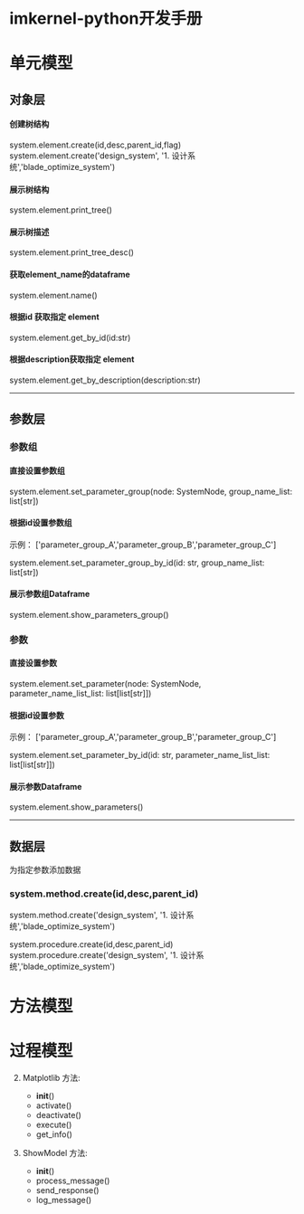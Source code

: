 # imkernel-python开发手册

# 单元模型

## 对象层

#### 创建树结构

system.element.create(id,desc,parent_id,flag)
system.element.create('design_system', '1. 设计系统','blade_optimize_system')

#### 展示树结构

system.element.print_tree()

#### 展示树描述

system.element.print_tree_desc()

#### 获取element_name的dataframe

system.element.name()

#### 根据id 获取指定 element 

system.element.get_by_id(id:str)

#### 根据description获取指定 element 

system.element.get_by_description(description:str)

---



## 参数层

### 参数组

#### 直接设置参数组

system.element.set_parameter_group(node: SystemNode, group_name_list: list[str])
#### 根据id设置参数组

示例： ['parameter_group_A','parameter_group_B','parameter_group_C']

system.element.set_parameter_group_by_id(id: str, group_name_list: list[str])
#### 展示参数组Dataframe
system.element.show_parameters_group()

### 参数 

#### 直接设置参数

system.element.set_parameter(node: SystemNode, parameter_name_list_list: list[list[str]])

#### 根据id设置参数

示例： ['parameter_group_A','parameter_group_B','parameter_group_C']

system.element.set_parameter_by_id(id: str, parameter_name_list_list: list[list[str]])
#### 展示参数Dataframe
system.element.show_parameters()

---

## 数据层

为指定参数添加数据

### system.method.create(id,desc,parent_id)

system.method.create('design_system', '1. 设计系统','blade_optimize_system')

system.procedure.create(id,desc,parent_id)
system.procedure.create('design_system', '1. 设计系统','blade_optimize_system')

# 方法模型	

# 过程模型




2. Matplotlib
   方法:
    - __init__()
    - activate()
    - deactivate()
    - execute()
    - get_info()

3. ShowModel
   方法:
    - __init__()
    - process_message()
    - send_response()
    - log_message()
